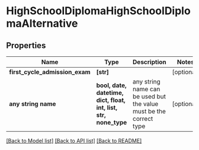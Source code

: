 # HighSchoolDiplomaHighSchoolDiplomaAlternative


## Properties
Name | Type | Description | Notes
------------ | ------------- | ------------- | -------------
**first_cycle_admission_exam** | **[str]** |  | [optional] 
**any string name** | **bool, date, datetime, dict, float, int, list, str, none_type** | any string name can be used but the value must be the correct type | [optional]

[[Back to Model list]](../README.md#documentation-for-models) [[Back to API list]](../README.md#documentation-for-api-endpoints) [[Back to README]](../README.md)



